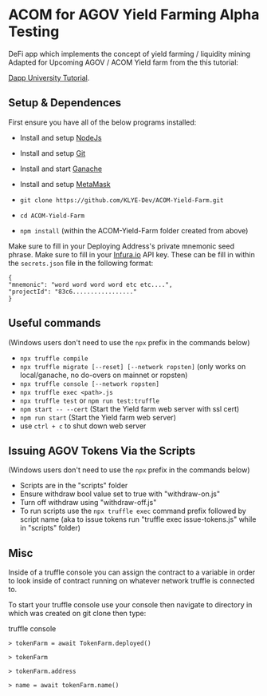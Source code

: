 # ACOM for AGOV Yield Farming Alpha Testing

DeFi app which implements the concept of yield farming / liquidity mining Adapted for Upcoming AGOV / ACOM Yield farm from the this tutorial:

[Dapp University Tutorial](https://www.youtube.com/watch?v=CgXQC4dbGUE).

## Setup & Dependences

First ensure you have all of the below programs installed:
- Install and setup [NodeJs](https://nodejs.org/en/)
- Install and setup [Git](https://git-scm.com/downloads)
- Install and start [Ganache](https://www.trufflesuite.com/ganache)
- Install and setup [MetaMask](https://metamask.io/)

- `git clone https://github.com/KLYE-Dev/ACOM-Yield-Farm.git`
- `cd ACOM-Yield-Farm`
- `npm install` (within the ACOM-Yield-Farm folder created from above)

Make sure to fill in your Deploying Address's private mnemonic seed phrase.
Make sure to fill in your [Infura.io](https://infura.io) API key.
These can be fill in within the ```secrets.json``` file in the following format:
```
{
"mnemonic": "word word word word etc etc....",
"projectId": "83c6................."
}
```

## Useful commands

(Windows users don't need to use the ```npx``` prefix in the commands below)

- `npx truffle compile`
- `npx truffle migrate [--reset] [--network ropsten]` (only works on local/ganache, no do-overs on mainnet or ropsten)
- `npx truffle console [--network ropsten]`
- `npx truffle exec <path>.js`
- `npx truffle test` or `npm run test:truffle`
- `npm start -- --cert` (Start the Yield farm web server with ssl cert)
- `npm run start` (Start the Yield farm web server)
- use `ctrl + c` to shut down web server

## Issuing AGOV Tokens Via the Scripts

(Windows users don't need to use the ```npx``` prefix in the commands below)

- Scripts are in the "scripts" folder
- Ensure withdraw bool value set to true with "withdraw-on.js"
- Turn off withdraw using "withdraw-off.js"
- To run scripts use the `npx truffle exec` command prefix followed by script name
(aka to issue tokens run "truffle exec issue-tokens.js" while in "scripts" folder)  

## Misc
Inside of a truffle console you can assign the contract to a variable in order
to look inside of contract running on whatever network truffle is connected to.

To start your truffle console use your console then navigate to directory
in which was created on git clone then type:

truffle console

```
> tokenFarm = await TokenFarm.deployed()

> tokenFarm

> tokenFarm.address

> name = await tokenFarm.name()
```
